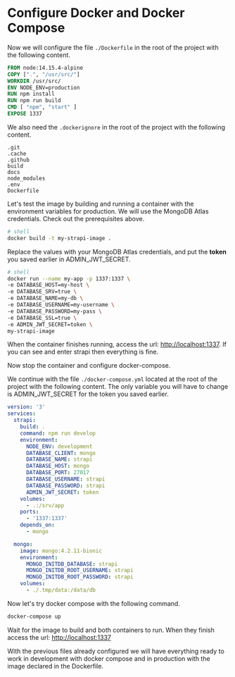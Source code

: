 # Configure Docker and Docker Compose

Now we will configure the file `./Dockerfile` in the root of the project with the following content.

```dockerfile
FROM node:14.15.4-alpine
COPY [".", "/usr/src/"]
WORKDIR /usr/src/
ENV NODE_ENV=production
RUN npm install
RUN npm run build
CMD [ "npm", "start" ]
EXPOSE 1337
```

We also need the `.dockerignore` in the root of the project with the following content.

```
.git
.cache
.github
build
docs
node_modules
.env
Dockerfile

```

Let's test the image by building and running a container with the environment variables for production. We will use the MongoDB Atlas credentials. Check out the prerequisites above.

```bash
# shell
docker build -t my-strapi-image .
```

Replace the values with your MongoDB Atlas credentials, and put the **token** you saved earlier in ADMIN_JWT_SECRET.

```bash
# shell
docker run --name my-app -p 1337:1337 \
-e DATABASE_HOST=my-host \
-e DATABASE_SRV=true \
-e DATABASE_NAME=my-db \
-e DATABASE_USERNAME=my-username \
-e DATABASE_PASSWORD=my-pass \
-e DATABASE_SSL=true \
-e ADMIN_JWT_SECRET=token \
my-strapi-image
```

When the container finishes running, access the url: [http://localhost:1337](http://localhost:1337). If you can see and enter strapi then everything is fine.

Now stop the container and configure docker-compose.

We continue with the file `./docker-compose.yml` located at the root of the project with the following content. The only variable you will have to change is ADMIN_JWT_SECRET for the token you saved earlier.

```yml
version: '3'
services:
  strapi:
    build: .
    command: npm run develop
    environment:
      NODE_ENV: development
      DATABASE_CLIENT: mongo
      DATABASE_NAME: strapi
      DATABASE_HOST: mongo
      DATABASE_PORT: 27017
      DATABASE_USERNAME: strapi
      DATABASE_PASSWORD: strapi
      ADMIN_JWT_SECRET: token
    volumes:
      - .:/srv/app
    ports:
      - '1337:1337'
    depends_on:
      - mongo

  mongo:
    image: mongo:4.2.11-bionic
    environment:
      MONGO_INITDB_DATABASE: strapi
      MONGO_INITDB_ROOT_USERNAME: strapi
      MONGO_INITDB_ROOT_PASSWORD: strapi
    volumes:
      - ./.tmp/data:/data/db
```

Now let's try docker compose with the following command.

```bash
docker-compose up
```

Wait for the image to build and both containers to run. When they finish access the url: [http://localhost:1337](http://localhost:1337)

With the previous files already configured we will have everything ready to work in development with docker compose and in production with the image declared in the Dockerfile.

